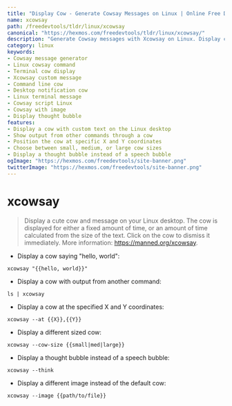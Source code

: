 ```yaml
---
title: "Display Cow - Generate Cowsay Messages on Linux | Online Free DevTools by Hexmos"
name: xcowsay
path: /freedevtools/tldr/linux/xcowsay
canonical: "https://hexmos.com/freedevtools/tldr/linux/xcowsay/"
description: "Generate Cowsay messages with Xcowsay on Linux. Display custom messages with an adorable cow image on your desktop. Free online tool, no registration required."
category: linux
keywords:
- Cowsay message generator
- Linux cowsay command
- Terminal cow display
- Xcowsay custom message
- Command line cow
- Desktop notification cow
- Linux terminal message
- Cowsay script Linux
- Cowsay with image
- Display thought bubble
features:
- Display a cow with custom text on the Linux desktop
- Show output from other commands through a cow
- Position the cow at specific X and Y coordinates
- Choose between small, medium, or large cow sizes
- Display a thought bubble instead of a speech bubble
ogImage: "https://hexmos.com/freedevtools/site-banner.png"
twitterImage: "https://hexmos.com/freedevtools/site-banner.png"
---
```


# xcowsay

> Display a cute cow and message on your Linux desktop.
> The cow is displayed for either a fixed amount of time, or an amount of time calculated from the size of the text. Click on the cow to dismiss it immediately.
> More information: <https://manned.org/xcowsay>.

- Display a cow saying "hello, world":

`xcowsay "{{hello, world}}"`

- Display a cow with output from another command:

`ls | xcowsay`

- Display a cow at the specified X and Y coordinates:

`xcowsay --at {{X}},{{Y}}`

- Display a different sized cow:

`xcowsay --cow-size {{small|med|large}}`

- Display a thought bubble instead of a speech bubble:

`xcowsay --think`

- Display a different image instead of the default cow:

`xcowsay --image {{path/to/file}}`

